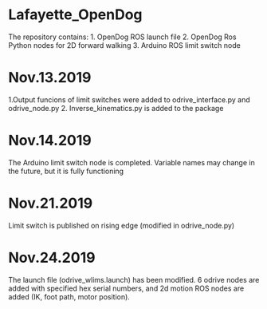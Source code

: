 # Lafayette_OpenDog
   The repository contains:
      1. OpenDog ROS launch file
      2. OpenDog Ros Python nodes for 2D forward walking
      3. Arduino ROS limit switch node
      
   # Nov.13.2019
   1.Output funcions of limit switches were added to odrive_interface.py and odrive_node.py
   2. Inverse_kinematics.py is added to the package
   # Nov.14.2019
   The Arduino limit switch node is completed. Variable names may change in the future, but it is fully functioning
   # Nov.21.2019
   Limit switch is published on rising edge (modified in odrive_node.py)
   # Nov.24.2019
   The launch file (odrive_wlims.launch) has been modified. 6 odrive nodes are added with specified hex serial numbers, and 
   2d motion ROS nodes are added (IK, foot path, motor position).
